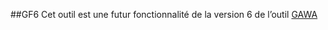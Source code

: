 ##GF6
Cet outil est une futur fonctionnalité de la version 6 de l’outil [GAWA](https://gawa.wikimedia.ci/)
